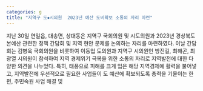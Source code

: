 ```yaml
---
categories: g
title: "지역구 도⦁시의원  2023년 예산 도비확보 소통의 자리 마련"
---
```

지난 30일 연일읍, 대송면, 상대동은 지역구 국회의원 및 시도의원과 2023년 경상북도 본예산 관련한 정책 간담회 및 지역 현안 문제를 논의하는 자리를 마련하였다. 이날 간담회는 김병욱 국회의원을 비롯하여 이동업 도의원과 지역구 시의원인 방진길, 최해곤, 최광열 시의원이 참석하여 지역 경제위기 극복을 위한 소통의 자리로 지역발전에 대한 다양한 의견을 나누었다. 특히, 태풍으로 피해를 크게 입은 해당 지역경제에 활력을 불어넣고, 지역발전에 우선적으로 필요한 사업들이 도 예산에 확보되도록 총력을 기울이는 한편, 주민숙원 사업 해결 및